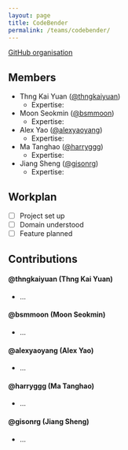 ```yaml
---
layout: page
title: CodeBender
permalink: /teams/codebender/
---
```

[GitHub organisation](https://github.com/nus-fboa2016-cb)
 
## Members
 - Thng Kai Yuan ([@thngkaiyuan](http://cs3281-2.blogspot.sg/))
   - Expertise:
 - Moon Seokmin ([@bsmmoon](http://moonmoon3281.blogspot.sg/))
   - Expertise:
 - Alex Yao ([@alexyaoyang](http://alexyy.com/))
   - Expertise:
 - Ma Tanghao ([@harryggg](https://blog.nus.edu.sg/matanghao/))
   - Expertise:
 - Jiang Sheng ([@gisonrg](http://blog.gisonrg.me/))
   - Expertise:

## Workplan

* [ ] Project set up
* [ ] Domain understood
* [ ] Feature planned

## Contributions
 
#### @thngkaiyuan (Thng Kai Yuan)
* ...

#### @bsmmoon (Moon Seokmin)
* ...

#### @alexyaoyang (Alex Yao)
* ...

#### @harryggg (Ma Tanghao)
* ...

#### @gisonrg (Jiang Sheng)
* ...
